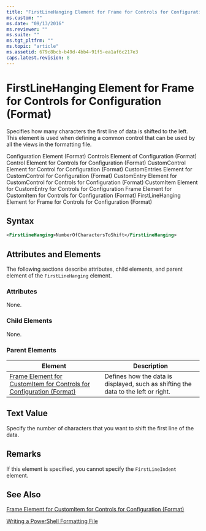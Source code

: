 ```yaml
---
title: "FirstLineHanging Element for Frame for Controls for Configuration (Format) | Microsoft Docs"
ms.custom: ""
ms.date: "09/13/2016"
ms.reviewer: ""
ms.suite: ""
ms.tgt_pltfrm: ""
ms.topic: "article"
ms.assetid: 679c8bcb-b49d-4bb4-91f5-ea1af6c217e3
caps.latest.revision: 8
---
```

# FirstLineHanging Element for Frame for Controls for Configuration (Format)

Specifies how many characters the first line of data is shifted to the left. This element is used when defining a common control that can be used by all the views in the formatting file.

Configuration Element (Format)
Controls Element of Configuration (Format)
Control Element for Controls for Configuration (Format)
CustomControl Element for Control for Configuration (Format)
CustomEntries Element for CustomControl for Configuration (Format)
CustomEntry Element for CustomControl for Controls for Configuration (Format)
CustomItem Element for CustomEntry for Controls for Configuration
Frame Element for CustomItem for Controls for Configuration (Format)
FirstLineHanging Element for Frame for Controls for Configuration (Format)

## Syntax

```xml
<FirstLineHanging>NumberOfCharactersToShift</FirstLineHanging>
```

## Attributes and Elements

The following sections describe attributes, child elements, and parent element of the `FirstLineHanging` element.

### Attributes

None.

### Child Elements

None.

### Parent Elements

|Element|Description|
|-------------|-----------------|
|[Frame Element for CustomItem for Controls for Configuration (Format)](./frame-element-for-customitem-for-controls-for-configuration-format.md)|Defines how the data is displayed, such as shifting the data to the left or right.|

## Text Value

Specify the number of characters that you want to shift the first line of the data.

## Remarks

If this element is specified, you cannot specify the `FirstLineIndent` element.

## See Also

[Frame Element for CustomItem for Controls for Configuration (Format)](./frame-element-for-customitem-for-controls-for-configuration-format.md)

[Writing a PowerShell Formatting File](./writing-a-powershell-formatting-file.md)
